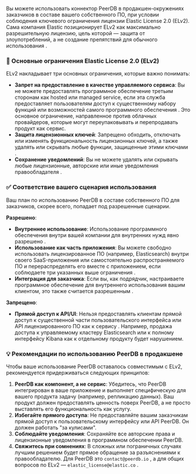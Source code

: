 Вы можете использовать коннектор PeerDB в продакшен-окружениях заказчиков в составе вашего собственного ПО, 
при условии соблюдения ключевого ограничения лицензии Elastic License 2.0 (ELv2).   
Сама компания Elastic позиционирует ELv2 как максимально разрешительную лицензию, цель которой — защита от злоупотреблений, а не создание препятствий для обычного использования .

### 📜 Основные ограничения Elastic License 2.0 (ELv2)

ELv2 накладывает три основных ограничения, которые важно понимать:

*   **Запрет на предоставление в качестве управляемого сервиса**: Вы не можете предоставлять программное обеспечение третьим сторонам как hosted или managed service, если эта служба предоставляет пользователям доступ к существенному набору функций или возможностей самого программного обеспечения . Это основное ограничение, направленное против облачных провайдеров, которые могут переупаковывать и перепродавать продукт как сервис.
*   **Защита лицензионных ключей**: Запрещено обходить, отключать или изменять функциональность лицензионных ключей, а также удалять или скрывать любые функции, защищенные этими ключами .
*   **Сохранение уведомлений**: Вы не можете удалять или скрывать любые лицензионные, авторские или иные уведомления правообладателя .

### ✅ Соответствие вашего сценария использования

Ваш план по использованию PeerDB в составе собственного ПО для заказчиков, скорее всего, попадает под разрешенные сценарии.

**Разрешено**:
*   **Внутреннее использование**: Использование программного обеспечения внутри вашей компании для внутренних нужд явно разрешено .
*   **Использование как часть приложения**: Вы можете свободно использовать лицензированное ПО (например, Elasticsearch) внутри своего SaaS-приложения или самостоятельно распространяемого ПО и перераспределять его вместе с приложением, если соблюдаете три указанных выше ограничения .
*   **Интеграция для заказчика**: Если вы, как подрядчик, настраиваете программное обеспечение для внутреннего использования вашим клиентом, это также считается разрешенным .

**Запрещено**:
*   **Прямой доступ к API/UI**: Нельзя предоставлять клиентам прямой доступ к существенной части пользовательского интерфейса или API лицензированного ПО как к сервису . Например, продажа доступа к управляемому кластеру Elasticsearch или к полному интерфейсу Kibana как к отдельному продукту будет нарушением.

### 💡 Рекомендации по использованию PeerDB в продакшене

Чтобы ваше использование PeerDB оставалось совместимым с ELv2, рекомендуется придерживаться следующих принципов:

1.  **PeerDB как компонент, а не сервис**: Убедитесь, что PeerDB интегрирован в ваше приложение и выполняет специфическую для вашего продукта задачу (например, репликацию данных). Ваш продукт должен предоставлять ценность поверх PeerDB, а не просто выставлять его функциональность как услугу.
2.  **Избегайте прямого доступа**: Не предоставляйте вашим заказчикам прямой доступ к пользовательскому интерфейсу или API PeerDB. Он должен работать "за кулисами".
3.  **Соблюдайте уведомления**: Сохраняйте все авторские права и лицензионные уведомления в программном обеспечении PeerDB.
4.  **Свяжитесь при сомнениях**: В сложных или пограничных случаях лучшим решением будет прямое обращение за разъяснениями к правообладателю. Для PeerDB это `contact@peerdb.io` , а для общих вопросов по ELv2 — `elastic_license@elastic.co` .

